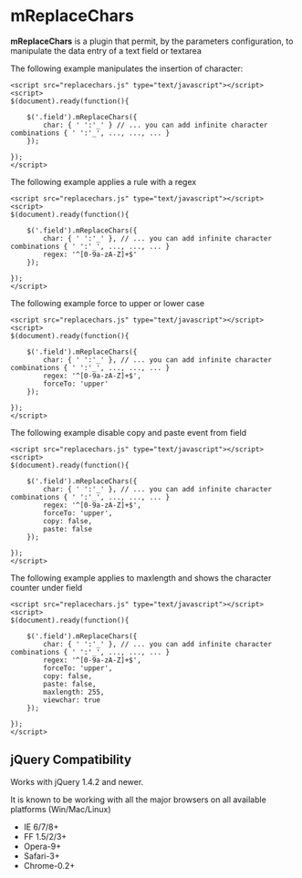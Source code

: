 # mReplaceChars

**mReplaceChars** is a plugin that permit, by the parameters configuration, to manipulate the data entry of a text field or textarea

The following example manipulates the insertion of character:

```code
<script src="replacechars.js" type="text/javascript"></script>
<script>
$(document).ready(function(){

    $('.field').mReplaceChars({
        char: { ' ':'_' } // ... you can add infinite character combinations { ' ':'_', ..., ..., ... }
    });

});
</script>
```


The following example applies a rule with a regex

```code
<script src="replacechars.js" type="text/javascript"></script>
<script>
$(document).ready(function(){

    $('.field').mReplaceChars({
        char: { ' ':'_' }, // ... you can add infinite character combinations { ' ':'_', ..., ..., ... }
        regex: '^[0-9a-zA-Z]+$'
    });

});
</script>
```


The following example force to upper or lower case

```code
<script src="replacechars.js" type="text/javascript"></script>
<script>
$(document).ready(function(){

    $('.field').mReplaceChars({
        char: { ' ':'_' }, // ... you can add infinite character combinations { ' ':'_', ..., ..., ... }
        regex: '^[0-9a-zA-Z]+$',
        forceTo: 'upper'
    });

});
</script>
```


The following example disable copy and paste event from field

```code
<script src="replacechars.js" type="text/javascript"></script>
<script>
$(document).ready(function(){

    $('.field').mReplaceChars({
        char: { ' ':'_' }, // ... you can add infinite character combinations { ' ':'_', ..., ..., ... }
        regex: '^[0-9a-zA-Z]+$',
        forceTo: 'upper',
        copy: false,
        paste: false
    });

});
</script>
```

The following example applies to maxlength and shows the character counter under field

```code
<script src="replacechars.js" type="text/javascript"></script>
<script>
$(document).ready(function(){

    $('.field').mReplaceChars({
        char: { ' ':'_' }, // ... you can add infinite character combinations { ' ':'_', ..., ..., ... }
        regex: '^[0-9a-zA-Z]+$',
        forceTo: 'upper',
        copy: false,
        paste: false,
        maxlength: 255,
        viewchar: true
    });

});
</script>
```

## jQuery Compatibility

Works with jQuery 1.4.2 and newer.

It is known to be working with all the major browsers on all available platforms (Win/Mac/Linux)

 * IE 6/7/8+
 * FF 1.5/2/3+
 * Opera-9+
 * Safari-3+
 * Chrome-0.2+